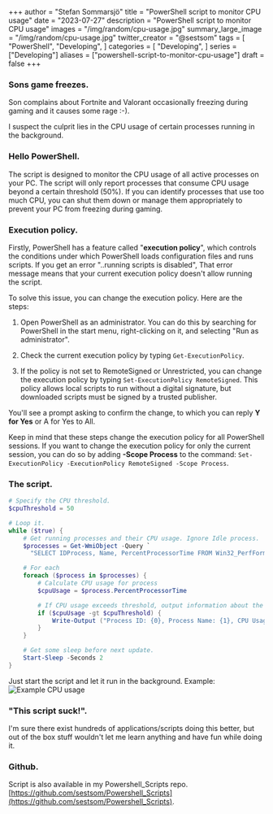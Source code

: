 +++
author = "Stefan Sommarsjö"
title = "PowerShell script to monitor CPU usage"
date = "2023-07-27"
description = "PowerShell script to monitor CPU usage"
images = "/img/random/cpu-usage.jpg"
summary_large_image = "/img/random/cpu-usage.jpg"
twitter_creator = "@sestsom"
tags = [
    "PowerShell",
	"Developing",
]
categories = [
    "Developing",
]
series = ["Developing"]
aliases = ["powershell-script-to-monitor-cpu-usage"]
draft = false
+++

### Sons game freezes.
Son complains about Fortnite and Valorant occasionally freezing during gaming and it causes some rage :-).

I suspect the culprit lies in the CPU usage of certain processes running in the background.


### Hello PowerShell.
The script is designed to monitor the CPU usage of all active processes on your PC. The script will only report 
processes that consume CPU usage beyond a certain threshold (50%). If you can identify processes that use too much 
CPU, you can shut them down or manage them appropriately to prevent your PC from freezing during gaming.
<!--more-->

### Execution policy.
Firstly, PowerShell has a feature called "**execution policy**", which controls the conditions under which PowerShell loads configuration files and runs scripts. If you get an error "..running scripts is disabled", That error message means that your current execution policy doesn't allow running the script.

To solve this issue, you can change the execution policy. Here are the steps:

1. Open PowerShell as an administrator. You can do this by searching for PowerShell in the start menu, right-clicking on it, and selecting "Run as administrator".

2. Check the current execution policy by typing ```Get-ExecutionPolicy```.

3. If the policy is not set to RemoteSigned or Unrestricted, you can change the execution policy by typing ```Set-ExecutionPolicy RemoteSigned```. This policy allows local scripts to run without a digital signature, but downloaded scripts must be signed by a trusted publisher.

You'll see a prompt asking to confirm the change, to which you can reply **Y for Yes** or A for Yes to All.

Keep in mind that these steps change the execution policy for all PowerShell sessions. If you want to change the execution policy for only the current session, you can do so by adding **-Scope Process** to the command:
```Set-ExecutionPolicy -ExecutionPolicy RemoteSigned -Scope Process```.


### The script.
```PowerShell
# Specify the CPU threshold.
$cpuThreshold = 50

# Loop it.
while ($true) {
    # Get running processes and their CPU usage. Ignore Idle process.
    $processes = Get-WmiObject -Query `
      "SELECT IDProcess, Name, PercentProcessorTime FROM Win32_PerfFormattedData_PerfProc_Process WHERE NOT Name='_Total' AND NOT Name='Idle'"

    # For each
    foreach ($process in $processes) {
        # Calculate CPU usage for process
        $cpuUsage = $process.PercentProcessorTime

        # If CPU usage exceeds threshold, output information about the process.
        if ($cpuUsage -gt $cpuThreshold) {
            Write-Output ("Process ID: {0}, Process Name: {1}, CPU Usage: {2}%" -f $process.IDProcess, $process.Name, $cpuUsage)
        }
    }

    # Get some sleep before next update.
    Start-Sleep -Seconds 2
}
``` 
Just start the script and let it run in the background.
Example:
![Example CPU usage](/img/random/cpu-usage.jpg "Example CPU usage")


### "This script suck!".
I'm sure there exist hundreds of applications/scripts doing this better, but out of the box stuff wouldn't let me learn anything and have fun while doing it.


### Github.
Script is also available in my Powershell_Scripts repo. [https://github.com/sestsom/Powershell_Scripts](https://github.com/sestsom/Powershell_Scripts).

 





